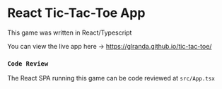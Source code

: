 # React Tic-Tac-Toe App

This game was written in React/Typescript

You can view the live app here -> https://glranda.github.io/tic-tac-toe/

### `Code Review`

The React SPA running this game can be code reviewed at `src/App.tsx`
